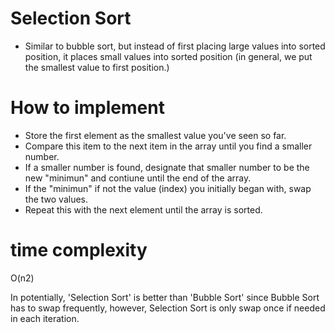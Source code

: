 # Selection Sort

* Similar to bubble sort, but instead of first placing large values into sorted position, it places small values into sorted position (in general, we put the smallest value to first position.)

# How to implement

* Store the first element as the smallest value you've seen so far.
* Compare this item to the next item in the array until you find a smaller number.
* If a smaller number is found, designate that smaller number to be the new "minimun" and contiune until the end of the array.
* If the "minimun" if not the value (index) you initially began with, swap the two values.
* Repeat this with the next element until the array is sorted.

# time complexity

O(n2)

In potentially, 'Selection Sort' is better than 'Bubble Sort' since Bubble Sort has to swap frequently, however, Selection Sort is only swap once if needed in each iteration.